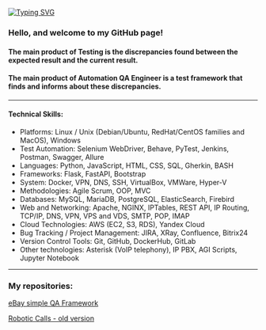 [![Typing SVG](https://readme-typing-svg.demolab.com?font=Fira+Code&size=24&duration=2000&pause=1000&multiline=true&random=false&width=460&height=68&lines=Sergei+Riabov;Automation+QA+Engineer)](https://git.io/typing-svg)

### Hello, and welcome to my GitHub page!

#### The main product of Testing is the discrepancies found between the expected result and the current result.
#### The main product of Automation QA Engineer is a test framework that finds and informs about these discrepancies.
----------------
#### Technical Skills:
- Platforms: Linux / Unix (Debian/Ubuntu, RedHat/CentOS families and MacOS), Windows
- Test Automation: Selenium WebDriver, Behave, PyTest, Jenkins, Postman, Swagger, Allure
- Languages: Python, JavaScript, HTML, CSS, SQL, Gherkin, BASH
- Frameworks: Flask, FastAPI, Bootstrap
- System: Docker, VPN, DNS, SSH, VirtualBox, VMWare, Hyper-V
- Methodologies: Agile Scrum, OOP, MVC
- Databases: MySQL, MariaDB, PostgreSQL, ElasticSearch, Firebird
- Web and Networking: Apache, NGINX, IPTables, REST API, IP Routing, TCP/IP, DNS, VPN, VPS and VDS, SMTP, POP, IMAP
- Cloud Technologies: AWS (EC2, S3, RDS), Yandex Cloud
- Bug Tracking / Project Management: JIRA, XRay, Confluence, Bitrix24
- Version Control Tools: Git, GitHub, DockerHub, GitLab
- Other technologies: Asterisk (VoIP telephony), IP PBX, AGI Scripts, Jupyter Notebook
----------------

### My repositories:

[eBay simple QA Framework](https://github.com/alfatetan/qa_automation_sample_ebay)

[Robotic Calls - old version](https://github.com/alfatetan/robotron)
<!--
**alfatetan/Alfatetan** is a ✨ _special_ ✨ repository because its `README.md` (this file) appears on your GitHub profile.

Here are some ideas to get you started:

- 🔭 I’m currently working on ...
- 🌱 I’m currently learning ...
- 👯 I’m looking to collaborate on ...
- 🤔 I’m looking for help with ...
- 💬 Ask me about ...
- 📫 How to reach me: ...
- 😄 Pronouns: ...
- ⚡ Fun fact: ...
-->
